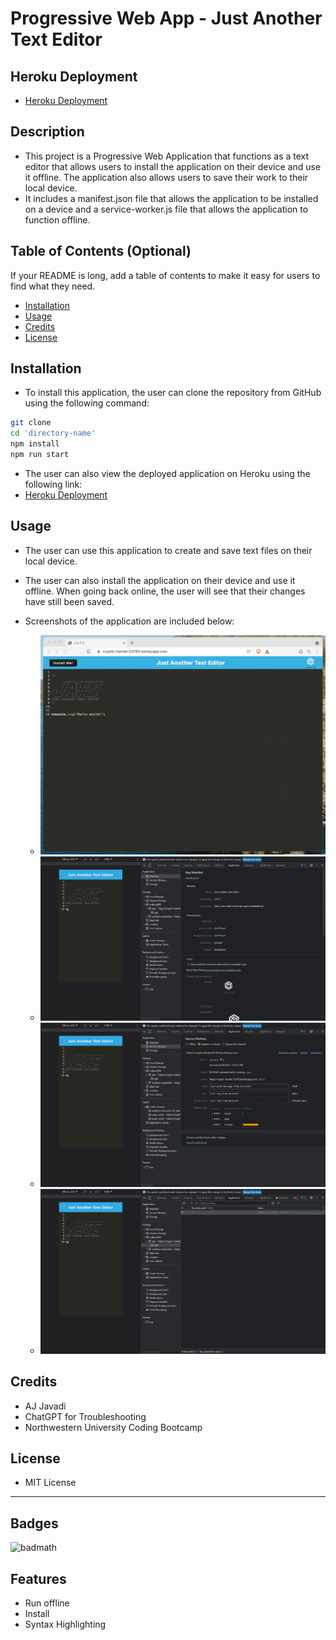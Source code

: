 # Progressive Web App - Just Another Text Editor

## Heroku Deployment 
- [Heroku Deployment](https://aj-jate-f41cfdd72912.herokuapp.com/)

## Description

- This project is a Progressive Web Application that functions as a text editor that allows users to install the application on their device and use it offline. The application also allows users to save their work to their local device.
- It includes a manifest.json file that allows the application to be installed on a device and a service-worker.js file that allows the application to function offline.
## Table of Contents (Optional)
If your README is long, add a table of contents to make it easy for users to find what they need.
- [Installation](#installation)
- [Usage](#usage)
- [Credits](#credits)
- [License](#license)
## Installation
- To install this application, the user can clone the repository from GitHub using the following command:

```sh
git clone
cd 'directory-name'
npm install
npm run start
```
- The user can also view the deployed application on Heroku using the following link:
- [Heroku Deployment](https://aj-jate-f41cfdd72912.herokuapp.com/)
  
## Usage
<!-- Provide instructions and examples for use. Include screenshots as needed.
To add a screenshot, create an `assets/images` folder in your repository and upload your screenshot to it. Then, using the relative filepath, add it to your README using the following syntax:
    ```md
    ![alt text](assets/images/screenshot.png)
    ``` -->
- The user can use this application to create and save text files on their local device. 
- The user can also install the application on their device and use it offline. When going back online, the user will see that their changes have still been saved.
  
- Screenshots of the application are included below:
  - ![gifs of the app](Assets/00-demo.gif)
  - ![gifs of the app](Assets/01-manifest.png)
  - ![gifs of the app](Assets/02-service-worker.png)
  - ![gifs of the app](Assets/03-idb-storage.png)
## Credits
- AJ Javadi
- ChatGPT for Troubleshooting
- Northwestern University Coding Bootcamp
## License
- MIT License
---

## Badges
![badmath](https://img.shields.io/github/languages/top/lernantino/badmath)

## Features
- Run offline
- Install
- Syntax Highlighting

